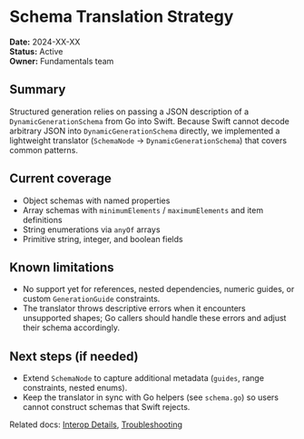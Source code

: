 # Schema Translation Strategy

**Date:** 2024-XX-XX  
**Status:** Active  
**Owner:** Fundamentals team

## Summary

Structured generation relies on passing a JSON description of a `DynamicGenerationSchema` from Go into Swift. Because Swift cannot decode arbitrary JSON into `DynamicGenerationSchema` directly, we implemented a lightweight translator (`SchemaNode` → `DynamicGenerationSchema`) that covers common patterns.

## Current coverage

- Object schemas with named properties  
- Array schemas with `minimumElements` / `maximumElements` and item definitions  
- String enumerations via `anyOf` arrays  
- Primitive string, integer, and boolean fields

## Known limitations

- No support yet for references, nested dependencies, numeric guides, or custom `GenerationGuide` constraints.  
- The translator throws descriptive errors when it encounters unsupported shapes; Go callers should handle these errors and adjust their schema accordingly.

## Next steps (if needed)

- Extend `SchemaNode` to capture additional metadata (`guides`, range constraints, nested enums).  
- Keep the translator in sync with Go helpers (see `schema.go`) so users cannot construct schemas that Swift rejects.

Related docs: [Interop Details](../../product/design/interop.md), [Troubleshooting](../../operations/build/troubleshooting.md)
